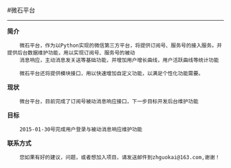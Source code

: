 #微石平台
***

**简介**
       
        微石平台，作为以Python实现的微信第三方平台，将提供订阅号、服务号的接入服务。并提供后台数据维护功能，用以实现订阅号、服务号的被动 
        消息响应，主动消息发关送等基础功能，并增加用户增长曲线，用户活跃曲线等统计功能

        微石平台还将提供模块接口，用以快速增加自定义功能，以满足个性化功能需要。

**现状**

        微台平台，目前完成了订阅号被动消息响应接口，下一步目标开发后台维护功能
 
**目标**
        
        2015-01-30号完成用户登录与被动消息响应维护功能
  
**联系方式**
        
        您如果有好的建议，问题，或者想加入项目，请发送邮件到zhguokai@163.com,谢谢！
        
        
